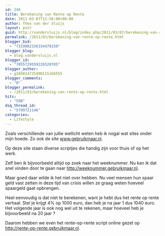 ```yaml
---
id: 246
title: Berekening van Rente op Rente
date: 2011-03-07T12:58:00+00:00
author: Theo van der Sluijs
layout: post
guid: http://vandersluijs.nl/blog/index.php/2011/03/07/berekening-van-rente-op-rente/
permalink: /2011/03/berekening-van-rente-op-rente.html
blogger_bid:
  - "7319082336334478150"
blogger_blog:
  - blog.vandersluijs.nl
blogger_id:
  - "7055729559226520705"
blogger_author:
  - g104814725400115166555
blogger_comments:
  - "0"
blogger_permalink:
  - /2011/03/berekening-van-rente-op-rente.html
hits:
  - "598"
dsq_thread_id:
  - "5799721146"
categories:
  - Lifestyle
---
```

Zoals verschillende van jullie wellicht weten heb ik nogal wat sites onder mijn hoede. Zo ook de site www.gebruikmaar.nl.

Op deze site staan diverse scriptjes die handig zijn voor thuis of op het werk.

Zelf ben ik bijvoorbeeld altijd op zoek naar het weeknummer. Nu kan ik dat snel vinden door te gaan naar <http://weeknummer.gebruikmaar.nl>.

Maar goed daar wilde ik het niet over hebben. Nu veel mensen hun spaar geld vast zetten in deze tijd van crisis willen ze graag weten hoeveel spaargeld gaat opbrengen. 

Heel eenvoudig is dat niet te berekenen, want je hebt dus het rente op rente verhaal. Stel je krijgt 4% op 1000 euro, dan heb je na jaar 1 dus 1040 euro. Het volgende jaar is ook nog wel uit te rekenen, maar hoeveel heb je bijvoorbeeld na 20 jaar ?

Daarom hebben we even het rente-op-rente script online gezet op <http://rente-op-rente.gebruikmaar.nl>.